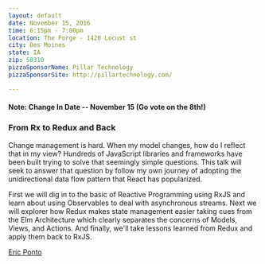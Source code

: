 ```yaml
---
layout: default
date: November 15, 2016
time: 6:15pm - 7:00pm
location: The Forge - 1420 Locust st
city: Des Moines
state: IA
zip: 50310
pizzaSponsorName: Pillar Technology
pizzaSponsorSite: http://pillartechnology.com/

---
```


#### **Note:** Change In Date -- November 15 (Go vote on the 8th!)

### From Rx to Redux and Back

Change management is hard. When my model changes, how do I reflect that in my view? Hundreds of JavaScript libraries and frameworks have been built trying to solve that seemingly simple questions. This talk will seek to answer that question by follow my own journey of adopting the unidirectional data flow pattern that React has popularized.

First we will dig in to the basic of Reactive Programming using RxJS and learn about using Observables to deal with asynchronous streams. Next we will explorer how Redux makes state management easier taking cues from the Elm Architecture which clearly separates the concerns of Models, Views, and Actions. And finally, we'll take lessons learned from Redux and apply them back to RxJS.

[Eric Ponto](https://twitter.com/ericponto)


